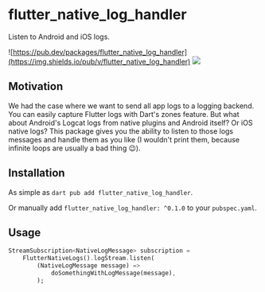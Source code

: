 # flutter_native_log_handler

Listen to Android and iOS logs.

![https://pub.dev/packages/flutter_native_log_handler](https://img.shields.io/pub/v/flutter_native_log_handler)
![](https://github.com/Goddchen/flutter_native_logs/actions/workflows/main.yml/badge.svg)

## Motivation

We had the case where we want to send all app logs to a logging backend. You can easily capture Flutter logs with Dart's zones feature. But what about Android's Logcat logs from native plugins and Android itself? Or iOS native logs? This package gives you the ability to listen to those logs messages and handle them as you like (I wouldn't print them, because infinite loops are usually a bad thing 😉).

## Installation

As simple as `dart pub add flutter_native_log_handler`.

Or manually add `flutter_native_log_handler: ^0.1.0` to your `pubspec.yaml`.

## Usage

```dart
StreamSubscription<NativeLogMessage> subscription =
    FlutterNativeLogs().logStream.listen(
        (NativeLogMessage message) =>
            doSomethingWithLogMessage(message),
        );
```
